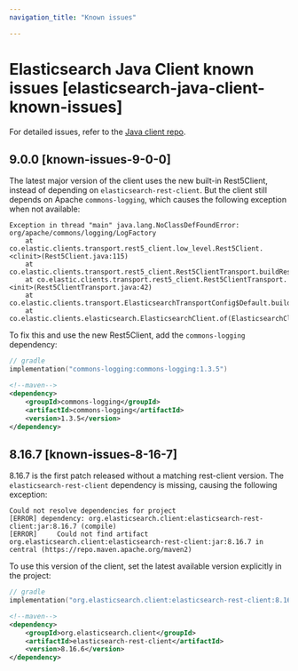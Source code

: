 ```yaml
---
navigation_title: "Known issues"

---
```


# Elasticsearch Java Client known issues [elasticsearch-java-client-known-issues]

For detailed issues, refer to the [Java client repo](https://github.com/elastic/elasticsearch-java/issues).


## 9.0.0 [known-issues-9-0-0]

The latest major version of the client uses the new built-in Rest5Client, instead of depending on `elasticsearch-rest-client`. But the client still depends on Apache `commons-logging`, which causes the following exception when not available:
```
Exception in thread "main" java.lang.NoClassDefFoundError: org/apache/commons/logging/LogFactory
	at co.elastic.clients.transport.rest5_client.low_level.Rest5Client.<clinit>(Rest5Client.java:115)
	at co.elastic.clients.transport.rest5_client.Rest5ClientTransport.buildRest5Client(Rest5ClientTransport.java:65)
	at co.elastic.clients.transport.rest5_client.Rest5ClientTransport.<init>(Rest5ClientTransport.java:42)
	at co.elastic.clients.transport.ElasticsearchTransportConfig$Default.buildTransport(ElasticsearchTransportConfig.java:110)
	at co.elastic.clients.elasticsearch.ElasticsearchClient.of(ElasticsearchClient.java:190)
```
To fix this and use the new Rest5Client, add the `commons-logging` dependency:
```kotlin
// gradle
implementation("commons-logging:commons-logging:1.3.5")
```
```xml
<!--maven-->
<dependency>
    <groupId>commons-logging</groupId>
    <artifactId>commons-logging</artifactId>
    <version>1.3.5</version>
</dependency>
```

## 8.16.7 [known-issues-8-16-7]

8.16.7 is the first patch released without a matching rest-client version. The `elasticsearch-rest-client` dependency is missing, causing the following exception:
```
Could not resolve dependencies for project
[ERROR] dependency: org.elasticsearch.client:elasticsearch-rest-client:jar:8.16.7 (compile)
[ERROR] 	Could not find artifact org.elasticsearch.client:elasticsearch-rest-client:jar:8.16.7 in central (https://repo.maven.apache.org/maven2)
```
To use this version of the client, set the latest available version explicitly in the project:
```kotlin
// gradle
implementation("org.elasticsearch.client:elasticsearch-rest-client:8.16.6")
```
```xml
<!--maven-->
<dependency>
    <groupId>org.elasticsearch.client</groupId>
    <artifactId>elasticsearch-rest-client</artifactId>
    <version>8.16.6</version>
</dependency>
```